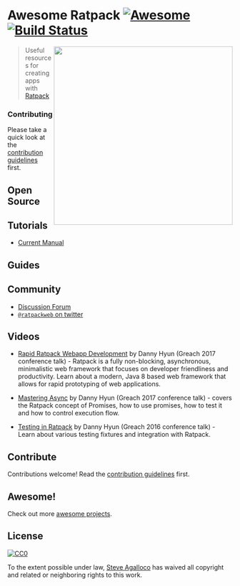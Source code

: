 # Awesome Ratpack [![Awesome](https://cdn.rawgit.com/sindresorhus/awesome/d7305f38d29fed78fa85652e3a63e154dd8e8829/media/badge.svg)][awesome] [![Build Status](https://img.shields.io/travis/stve/awesome-ratpack.svg)][travis]

[<img src="https://cdn.rawgit.com/stve/awesome-ratpack/master/ratpack-logo.png" align="right" width="400">][ratpack]

[awesome]: https://github.com/sindresorhus/awesome
[travis]: https://travis-ci.org/stve/awesome-ratpack
[ratpack]: https://ratpack.io

> Useful resources for creating apps with [Ratpack](https://ratpack.io)

### Contributing

Please take a quick look at the [contribution guidelines](CONTRIBUTING.md) first.

## Open Source

## Tutorials

* [Current Manual](https://ratpack.io/manual/current/)

## Guides


## Community

* [Discussion Forum](https://forum.ratpack.io/)
* [`@ratpackweb` on twitter](https://twitter.com/ratpackweb)

## Videos

* [Rapid Ratpack Webapp Development](https://youtu.be/o2A-taPm3d0) by Danny Hyun (Greach 2017 conference talk) - Ratpack is a fully non-blocking, asynchronous, minimalistic web framework that focuses on developer friendliness and productivity. Learn about a modern, Java 8 based web framework that allows for rapid prototyping of web applications.

* [Mastering Async](https://youtu.be/cHproCpCedE) by Danny Hyun (Greach 2017 conference talk) - covers the Ratpack concept of Promises, how to use promises, how to test it and how to control execution flow.

* [Testing in Ratpack](https://youtu.be/qqPSSpFOvts) by Danny Hyun (Greach 2016 conference talk) - Learn about various testing fixtures and integration with Ratpack.

## Contribute

Contributions welcome! Read the [contribution guidelines](CONTRIBUTING.md) first.

## Awesome!

Check out more [awesome projects](https://github.com/sindresorhus/awesome).

## License

[![CC0](https://licensebuttons.net/p/zero/1.0/88x31.png)](http://creativecommons.org/publicdomain/zero/1.0/)

To the extent possible under law, [Steve Agalloco](http://beforeitwasround.com) has waived all copyright and related or neighboring rights to this work.
